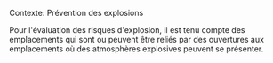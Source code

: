 Contexte: Prévention des explosions

Pour l'évaluation des risques d'explosion, il est tenu compte des emplacements qui sont ou peuvent être reliés par des ouvertures aux emplacements où des atmosphères explosives peuvent se présenter.